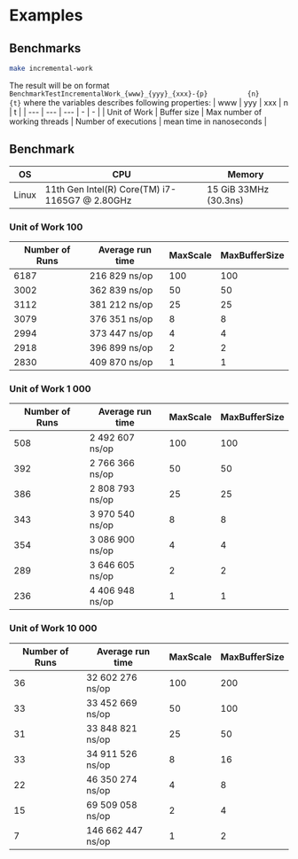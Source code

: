 # Examples

## Benchmarks

```bash
make incremental-work
```

The result will be on format `BenchmarkTestIncrementalWork_{www}_{yyy}_{xxx}-{p}          {n}            {t}` where the variables describes following properties:
| www | yyy | xxx | n | t |
| --- | --- | --- | - | - |
| Unit of Work | Buffer size | Max number of working threads | Number of executions | mean time in nanoseconds |


## Benchmark
| OS  | CPU | Memory |
|-----|-----|--------|
|Linux| 11th Gen Intel(R) Core(TM) i7-1165G7 @ 2.80GHz| 15 GiB 33MHz (30.3ns) |


### Unit of Work 100
| Number of Runs | Average run time | MaxScale | MaxBufferSize |
| -------------- | ---------------- | -------- | ------------- |
| 6187           |    216 829 ns/op | 100      | 100           |
| 3002           |    362 839 ns/op | 50       | 50            |
| 3112           |    381 212 ns/op | 25       | 25            |
| 3079           |    376 351 ns/op | 8        | 8             |
| 2994           |    373 447 ns/op | 4        | 4             |
| 2918           |    396 899 ns/op | 2        | 2             |
| 2830           |    409 870 ns/op | 1        | 1             |

### Unit of Work 1 000
| Number of Runs | Average run time | MaxScale | MaxBufferSize |
| -------------- | ---------------- | -------- | ------------- |
|  508           |  2 492 607 ns/op | 100      | 100           |
|  392           |  2 766 366 ns/op | 50       | 50            |
|  386           |  2 808 793 ns/op | 25       | 25            |
|  343           |  3 970 540 ns/op | 8        | 8             |
|  354           |  3 086 900 ns/op | 4        | 4             |
|  289           |  3 646 605 ns/op | 2        | 2             |
|  236           |  4 406 948 ns/op | 1        | 1             |

### Unit of Work 10 000
| Number of Runs | Average run time  | MaxScale | MaxBufferSize |
| -------------- | ----------------- | -------- | ------------- |
|   36           | 32 602 276 ns/op  | 100      | 200           |
|   33           | 33 452 669 ns/op  | 50       | 100           |
|   31           | 33 848 821 ns/op  | 25       | 50            |
|   33           | 34 911 526 ns/op  | 8        | 16            |
|   22           | 46 350 274 ns/op  | 4        | 8             |
|   15           | 69 509 058 ns/op  | 2        | 4             |
|    7           | 146 662 447 ns/op | 1        | 2             |
